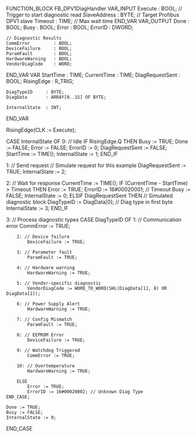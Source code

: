 FUNCTION_BLOCK FB_DPV1DiagHandler
VAR_INPUT
    Execute       : BOOL;      // Trigger to start diagnostic read
    SlaveAddress  : BYTE;      // Target Profibus DPV1 slave
    Timeout       : TIME;      // Max wait time
END_VAR
VAR_OUTPUT
    Done          : BOOL;
    Busy          : BOOL;
    Error         : BOOL;
    ErrorID       : DWORD;

    // Diagnostic Results
    CommError         : BOOL;
    DeviceFailure     : BOOL;
    ParamFault        : BOOL;
    HardwareWarning   : BOOL;
    VendorDiagCode    : WORD;
END_VAR
VAR
    StartTime      : TIME;
    CurrentTime    : TIME;
    DiagRequestSent : BOOL;
    RisingEdge     : R_TRIG;

    DiagTypeID     : BYTE;
    DiagData       : ARRAY[0..15] OF BYTE;

    InternalState  : INT;
END_VAR

RisingEdge(CLK := Execute);

CASE InternalState OF
0: // Idle
    IF RisingEdge.Q THEN
        Busy := TRUE;
        Done := FALSE;
        Error := FALSE;
        ErrorID := 0;
        DiagRequestSent := FALSE;
        StartTime := TIME();
        InternalState := 1;
    END_IF

1: // Send request
    // Simulate request for this example
    DiagRequestSent := TRUE;
    InternalState := 2;

2: // Wait for response
    CurrentTime := TIME();
    IF (CurrentTime - StartTime) > Timeout THEN
        Error := TRUE;
        ErrorID := 16#00020001; // Timeout
        Busy := FALSE;
        InternalState := 0;
    ELSIF DiagRequestSent THEN
        // Simulated diagnostic block
        DiagTypeID := DiagData[0];  // Diag type in first byte
        InternalState := 3;
    END_IF

3: // Process diagnostic types
    CASE DiagTypeID OF
        1: // Communication error
            CommError := TRUE;

        2: // Device failure
            DeviceFailure := TRUE;

        3: // Parameter fault
            ParamFault := TRUE;

        4: // Hardware warning
            HardwareWarning := TRUE;

        5: // Vendor-specific diagnostic
            VendorDiagCode := WORD_TO_WORD(SHL(DiagData[1], 8) OR DiagData[2]);

        6: // Power Supply Alert
            HardwareWarning := TRUE;

        7: // Config Mismatch
            ParamFault := TRUE;

        8: // EEPROM Error
            DeviceFailure := TRUE;

        9: // Watchdog Triggered
            CommError := TRUE;

        10: // Overtemperature
            HardwareWarning := TRUE;

        ELSE
            Error := TRUE;
            ErrorID := 16#00020002; // Unknown Diag Type
    END_CASE;

    Done := TRUE;
    Busy := FALSE;
    InternalState := 0;
END_CASE
